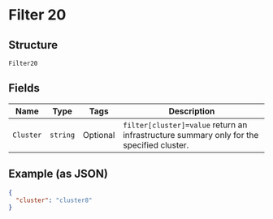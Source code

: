
# Filter 20

## Structure

`Filter20`

## Fields

| Name | Type | Tags | Description |
|  --- | --- | --- | --- |
| `Cluster` | `string` | Optional | `filter[cluster]=value` return an infrastructure summary only for the specified cluster. |

## Example (as JSON)

```json
{
  "cluster": "cluster8"
}
```

